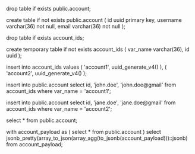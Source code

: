drop table if exists public.account;

create table if not exists public.account (
	id uuid primary key,
	username varchar(36) not null,
	email varchar(36) not null
);


drop table if exists account_ids;

create temporary table if not exists account_ids
(
	var_name varchar(36),
	id uuid
);

insert into account_ids values
(
	'account1',
	uuid_generate_v4()
),
(
	'account2',
	uuid_generate_v4()
);


insert into public.account
select
	id,
	'john.doe',
	'john.doe@gmail'
from account_ids
where var_name = 'account1';

insert into public.account
select
	id,
	'jane.doe',
	'jane.doe@gmail'
from account_ids
where var_name = 'account2';

select * from public.account;


with account_payload as (
	select *
	from public.account
)
select jsonb_pretty(array_to_json(array_agg(to_jsonb(account_payload)))::jsonb) 
from account_payload;
